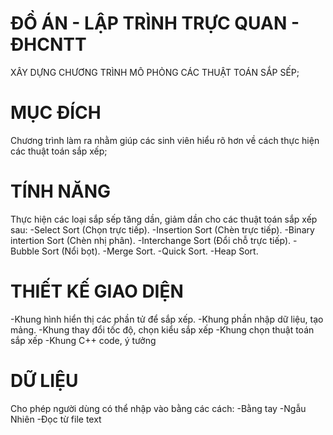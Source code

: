 # ĐỒ ÁN - LẬP TRÌNH TRỰC QUAN - ĐHCNTT
XÂY DỰNG CHƯƠNG TRÌNH MÔ PHỎNG CÁC THUẬT TOÁN SẮP SẾP;

# MỤC ĐÍCH
Chương trình làm ra nhằm giúp các sinh viên hiểu rõ hơn về cách thực hiện các thuật toán sắp xếp;

# TÍNH NĂNG
Thực hiện các loại sắp sếp tăng dần, giảm dần cho các thuật toán sắp xếp sau:
-Select Sort (Chọn trực tiếp).
-Insertion Sort (Chèn trực tiếp).
-Binary intertion Sort (Chèn nhị phân).
-Interchange Sort (Đổi chỗ trực tiếp).
-Bubble Sort (Nổi bọt).
-Merge Sort.
-Quick Sort.
-Heap Sort.

# THIẾT KẾ GIAO DIỆN
-Khung hình hiển thị các phần tử để sắp xếp.
-Khung phần nhập dữ liệu, tạo mảng.
-Khung thay đổi tốc độ, chọn kiểu sắp xếp
-Khung chọn thuật toán sắp xếp
-Khung C++ code, ý tưởng

# DỮ LIỆU
Cho phép người dùng có thể nhập vào bằng các cách:
-Bằng tay
-Ngẫu Nhiên
-Đọc từ file text
